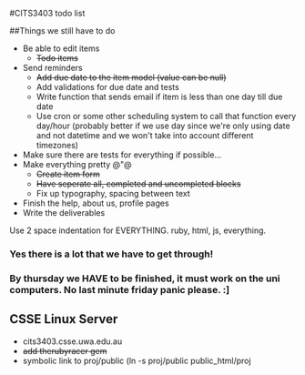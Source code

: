 #CITS3403 todo list

##Things we still have to do
- Be able to edit items
  - ~~Todo items~~
- Send reminders
  - ~~Add due date to the item model (value can be null)~~
  - Add validations for due date and tests
  - Write function that sends email if item is less than one day till due date
  - Use cron or some other scheduling system to call that function every day/hour (probably better if we use day since we're only using date and not datetime and we won't take into account different timezones)
- Make sure there are tests for everything if possible...
- Make everything pretty @"@
  - ~~Create item form~~
  - ~~Have seperate all, completed and uncompleted blocks~~
  - Fix up typography, spacing between text
- Finish the help, about us, profile pages
- Write the deliverables

Use 2 space indentation for EVERYTHING. ruby, html, js, everything.

### Yes there is a lot that we have to get through!

### By thursday we HAVE to be finished, it must work on the uni computers. No last minute friday panic please. :]

## CSSE Linux Server
- cits3403.csse.uwa.edu.au
- ~~add therubyracer gem~~
- symbolic link to proj/public (ln -s proj/public public_html/proj
